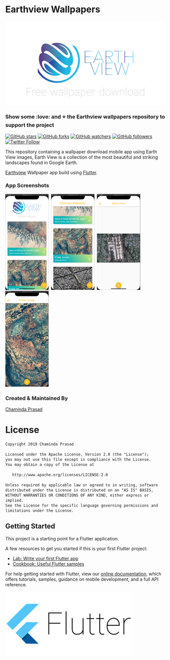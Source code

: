 # Earthview Wallpapers

![Image](images/header.png)

### Show some :love: and :star: the Earthview wallpapers repository to support the project

[![GitHub stars](https://img.shields.io/github/stars/prasademc/earthview_wallpapers.svg?style=social&label=Star)](https://github.com/prasademc/earthview_wallpapers) [![GitHub forks](https://img.shields.io/github/forks/prasademc/earthview_wallpapers.svg?style=social&label=Fork)](https://github.com/prasademc/earthview_wallpapers/fork) [![GitHub watchers](https://img.shields.io/github/watchers/prasademc/earthview_wallpapers.svg?style=social&label=Watch)](https://github.com/prasademc/earthview_wallpapers) [![GitHub followers](https://img.shields.io/github/followers/prasademc.svg?style=social&label=Follow)](https://github.com/prasademc/earthview_wallpapers)  
[![Twitter Follow](https://img.shields.io/twitter/follow/imthepk.svg?style=social)](https://twitter.com/imthepk)

This repository containing a wallpaper download mobile app using Earth View images, Earth View is a collection of the most beautiful and striking landscapes found in Google Earth.

[Earthview](https://earthview.withgoogle.com/) Wallpaper app build using [Flutter](https://flutter.io/).

### App Screenshots

<img src="images/screen1.png" height="300em" />&nbsp;&nbsp;<img src="images/screen2.png" height="300em" />&nbsp;&nbsp;<img src="images/screen3.png" height="300em" />&nbsp;&nbsp;<img src="images/screen4.png" height="300em" />

### Created & Maintained By

[Chaminda Prasad](https://github.com/prasademc)

# License

    Copyright 2019 Chaminda Prasad

    Licensed under the Apache License, Version 2.0 (the "License");
    you may not use this file except in compliance with the License.
    You may obtain a copy of the License at

       http://www.apache.org/licenses/LICENSE-2.0

    Unless required by applicable law or agreed to in writing, software
    distributed under the License is distributed on an "AS IS" BASIS,
    WITHOUT WARRANTIES OR CONDITIONS OF ANY KIND, either express or implied.
    See the License for the specific language governing permissions and
    limitations under the License.

## Getting Started

This project is a starting point for a Flutter application.

A few resources to get you started if this is your first Flutter project:

- [Lab: Write your first Flutter app](https://flutter.dev/docs/get-started/codelab)
- [Cookbook: Useful Flutter samples](https://flutter.dev/docs/cookbook)

For help getting started with Flutter, view our
[online documentation](https://flutter.dev/docs), which offers tutorials,
samples, guidance on mobile development, and a full API reference.

![Image](images/Google-flutter-logo.png)
